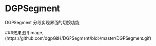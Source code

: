 # DGPSegment
DGPSegment 分段实现界面的切换功能
<div>
</div>
###效果图
![image](https://github.com/dgpGitH/DGPSegment/blob/master/DGPSegment.gif)
